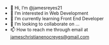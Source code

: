 - 👋 Hi, I’m @jamesreyes21
- 👀 I’m interested in Web Development
- 🌱 I’m currently learning Front End Developer
- 💞️ I’m looking to collaborate on ...
- 📫 How to reach me through email at jameschristianenocreyes@gmail.com
<!---
jamesreyes21/jamesreyes21 is a ✨ special ✨ repository because its `README.md` (this file) appears on your GitHub profile.
You can click the Preview link to take a look at your changes.
--->
